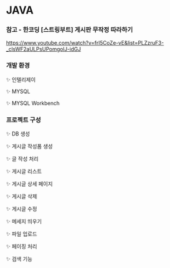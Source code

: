 # JAVA

### 참고 - 한코딩 [스트링부트] 게시판 무작정 따라하기

https://www.youtube.com/watch?v=frI5CoZe-vE&list=PLZzruF3-_clsWF2aULPsUPomgolJ-idGJ



### 개발 환경

✨ 인텔리제이

✨ MYSQL

✨ MYSQL Workbench



###  프로젝트 구성

✨ DB 생성

✨ 게시글 작성폼 생성

✨ 글 작성 처리

✨ 게시글 리스트

✨ 게시글 상세 페이지

✨ 게시글 삭제

✨ 게시글 수정

✨ 메세지 띄우기

✨ 파일 업로드

✨  페이징 처리

✨  검색 기능
